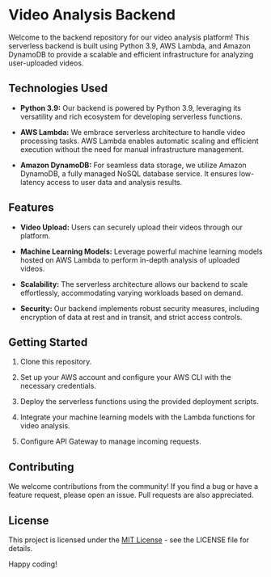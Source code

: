 # Video Analysis Backend

Welcome to the backend repository for our video analysis platform! This serverless backend is built using Python 3.9, AWS Lambda, and Amazon DynamoDB to provide a scalable and efficient infrastructure for analyzing user-uploaded videos.

## Technologies Used

- **Python 3.9:** Our backend is powered by Python 3.9, leveraging its versatility and rich ecosystem for developing serverless functions.

- **AWS Lambda:** We embrace serverless architecture to handle video processing tasks. AWS Lambda enables automatic scaling and efficient execution without the need for manual infrastructure management.

- **Amazon DynamoDB:** For seamless data storage, we utilize Amazon DynamoDB, a fully managed NoSQL database service. It ensures low-latency access to user data and analysis results.

## Features

- **Video Upload:** Users can securely upload their videos through our platform.

- **Machine Learning Models:** Leverage powerful machine learning models hosted on AWS Lambda to perform in-depth analysis of uploaded videos.

- **Scalability:** The serverless architecture allows our backend to scale effortlessly, accommodating varying workloads based on demand.

- **Security:** Our backend implements robust security measures, including encryption of data at rest and in transit, and strict access controls.

## Getting Started

1. Clone this repository.

2. Set up your AWS account and configure your AWS CLI with the necessary credentials.

3. Deploy the serverless functions using the provided deployment scripts.

4. Integrate your machine learning models with the Lambda functions for video analysis.

5. Configure API Gateway to manage incoming requests.

## Contributing

We welcome contributions from the community! If you find a bug or have a feature request, please open an issue. Pull requests are also appreciated.

## License

This project is licensed under the [MIT License](LICENSE) - see the LICENSE file for details.

Happy coding!
